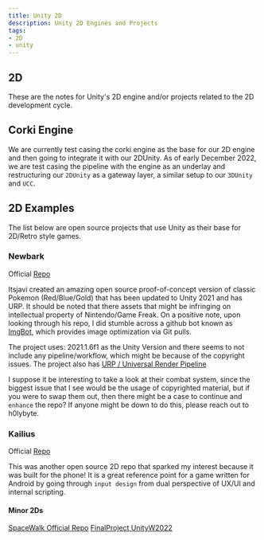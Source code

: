 ```yaml
---
title: Unity 2D
description: Unity 2D Engines and Projects
tags:
- 2D
- unity
---
```


## 2D

These are the notes for Unity's 2D engine and/or projects related to the 2D development cycle.

## Corki Engine

We are currently test casing the corki engine as the base for our 2D engine and then going to integrate it with our 2DUnity. As of early December 2022, we are test casing the pipeline with the engine as an underlay and restructuring our `2DUnity` as a gateway layer, a similar setup to our `3DUnity` and `UCC`.

## 2D Examples

The list below are open source projects that use Unity as their base for 2D/Retro style games.

### Newbark

Official [Repo](https://github.com/itsjavi/newbark-unity)

Itsjavi created an amazing open source proof-of-concept version of classic Pokemon (Red/Blue/Gold) that has been updated to Unity 2021 and has URP. It should be noted that there assets that might be infringing on intellectual property of Nintendo/Game Freak.
On a positive note, upon looking through his repo, I did stumble across a github bot known as [ImgBot](https://kbve.com/application/git/#imgbot), which provides image optimization via Git pulls.

The project uses: 2021.1.6f1 as the Unity Version and there seems to not include any pipeline/workflow, which might be because of the copyright issues.
The project also has [URP / Universal Render Pipeline](https://kbve.com/application/unity/#urp)

I suppose it be interesting to take a look at their combat system, since the biggest issue that I see would be the usage of copyrighted material, but if you were to swap them out, then there might be a case to continue and `enhance` the repo? If anyone might be down to do this, please reach out to h0lybyte.

### Kailius

Official [Repo](https://github.com/Walkator/kailius)

This was another open source 2D repo that sparked my interest because it was built for the phone! It is a great reference point for a game written for Android by going through `input design` from dual perspective of UX/UI and internal scripting.

#### Minor 2Ds

[SpaceWalk Official Repo](https://github.com/Angel1841/Space-Walk)
[FinalProject UnityW2022](https://github.com/DuncanBH/FinalPlatformerProject)
